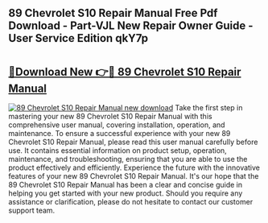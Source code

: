 ## 89 Chevrolet S10 Repair Manual Free Pdf Download - Part-VJL New Repair Owner Guide - User Service Edition qkY7p

# <h2><a href="http://bc57512.oget.top/?id=89+Chevrolet+S10+Repair+Manual">🔗Download New 👉🔴 89 Chevrolet S10 Repair Manual</a></h2>

[![89 Chevrolet S10 Repair Manual new download](https://i.imgur.com/5g1atiW.png)](http://bc57512.oget.top/?id=89+Chevrolet+S10+Repair+Manual)
Take the first step in mastering your new 89 Chevrolet S10 Repair Manual with this comprehensive user manual, covering installation, operation, and maintenance. To ensure a successful experience with your new 89 Chevrolet S10 Repair Manual, please read this user manual carefully before use. It contains essential information on product setup, operation, maintenance, and troubleshooting, ensuring that you are able to use the product effectively and efficiently. Experience the future with the innovative features of your new 89 Chevrolet S10 Repair Manual. It's our hope that the 89 Chevrolet S10 Repair Manual has been a clear and concise guide in helping you get started with your new product. Should you require any assistance or clarification, please do not hesitate to contact our customer support team.
